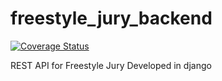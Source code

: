 # freestyle_jury_backend
[![Coverage Status](https://coveralls.io/repos/github/matisotee/freestyle_jury_backend/badge.svg?branch=master)](https://coveralls.io/github/matisotee/freestyle_jury_backend?branch=master)

REST API for Freestyle Jury
Developed in django
